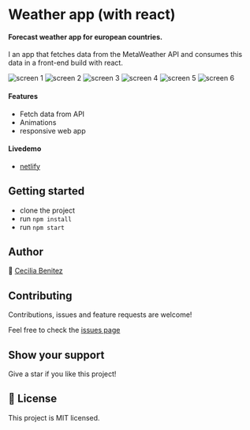# Weather app (with react)

#### Forecast weather app for european countries.
I an app that fetches data from the MetaWeather API and consumes
this data in a front-end build with react.

![screen 1](./screens/screen-1.png) ![screen 2](./screens/screen-2.png) ![screen 3](./screens/screen-3.png) ![screen 4](./screens/screen-4.png) ![screen 5](./screens/screen-5.png) ![screen 6](./screens/screen-6.png) 

#### Features
- Fetch data from API
- Animations
- responsive web app

#### Livedemo
- [netlify]()


## Getting started
- clone the project
- run `npm install`
- run `npm start`


## Author
👤 [Cecilia Benitez](https://ceciliabenitez.com/)


## Contributing

Contributions, issues and feature requests are welcome!

Feel free to check the [issues page](https://github.com/Ceci007/react-weather-app/issues)


## Show your support

Give a star if you like this project!


## 📝 License

This project is MIT licensed.